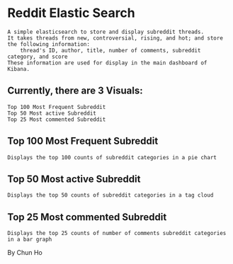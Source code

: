 # Reddit Elastic Search

	A simple elasticsearch to store and display subreddit threads.
	It takes threads from new, controversial, rising, and hot; and store the following information: 
		thread's ID, author, title, number of comments, subreddit category, and score
	These information are used for display in the main dashboard of Kibana.

## Currently, there are 3 Visuals:

	Top 100 Most Frequent Subreddit
	Top 50 Most active Subreddit
	Top 25 Most commented Subreddit

## Top 100 Most Frequent Subreddit

	Displays the top 100 counts of subreddit categories in a pie chart

## Top 50 Most active Subreddit
	
	Displays the top 50 counts of subreddit categories in a tag cloud

## Top 25 Most commented Subreddit

	Displays the top 25 counts of number of comments subreddit categories in a bar graph


By Chun Ho
